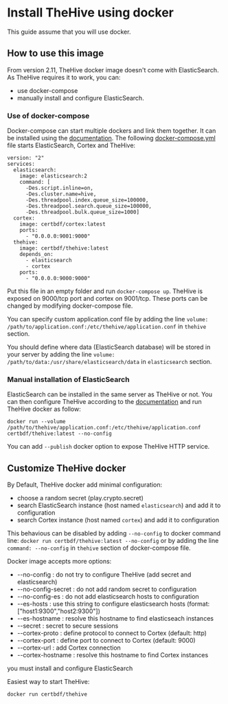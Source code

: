 # Install TheHive using docker

This guide assume that you will use docker.

## How to use this image

From version 2.11, TheHive docker image doesn't come with ElasticSearch. As TheHive requires it to work, you can:
 - use docker-compose
 - manually install and configure ElasticSearch.

### Use of docker-compose

Docker-compose can start multiple dockers and link them together. It can be installed using the
[documentation](https://docs.docker.com/compose/install/).
The following [docker-compose.yml](https://raw.githubusercontent.com/CERT-BDF/TheHive/master/docker/thehive/docker-compose.yml)
file starts ElasticSearch, Cortex and TheHive:
```
version: "2"
services:
  elasticsearch:
    image: elasticsearch:2
    command: [
      -Des.script.inline=on,
      -Des.cluster.name=hive,
      -Des.threadpool.index.queue_size=100000,
      -Des.threadpool.search.queue_size=100000,
      -Des.threadpool.bulk.queue_size=1000]
  cortex:
    image: certbdf/cortex:latest
    ports:
      - "0.0.0.0:9001:9000"
  thehive:
    image: certbdf/thehive:latest
    depends_on:
      - elasticsearch
      - cortex
    ports:
      - "0.0.0.0:9000:9000"
```
Put this file in an empty folder and run `docker-compose up`. TheHive is exposed on 9000/tcp port and cortex on
9001/tcp. These ports can be changed by modifying docker-compose file.

You can specify custom application.conf file by adding the line
`volume: /path/to/application.conf:/etc/thehive/application.conf` in `thehive` section.

You should define where data (ElasticSearch database) will be stored in your server by adding the line
`volume: /path/to/data:/usr/share/elasticsearch/data` in `elasticsearch` section.

### Manual installation of ElasticSearch

ElasticSearch can be installed in the same server as TheHive or not. You can then configure TheHive according to the
[documentation](../admin/configuration.md) and run TheHive docker as follow:
```
docker run --volume /path/to/thehive/application.conf:/etc/thehive/application.conf certbdf/thehive:latest --no-config
```

You can add `--publish` docker option to expose TheHive HTTP service.

## Customize TheHive docker

By Default, TheHive docker add minimal configuration:
 - choose a random secret (play.crypto.secret)
 - search ElasticSearch instance (host named `elasticsearch`) and add it to configuration
 - search Cortex instance (host named `cortex`) and add it to configuration 

This behavious can be disabled by adding `--no-config` to docker command line:
`docker run certbdf/thehive:latest --no-config` or by adding the line `command: --no-config` in `thehive` section of
docker-compose file.
 
Docker image accepts more options:
 - --no-config             : do not try to configure TheHive (add secret and elasticsearch)
 - --no-config-secret      : do not add random secret to configuration
 - --no-config-es          : do not add elasticsearch hosts to configuration
 - --es-hosts <esconfig>   : use this string to configure elasticsearch hosts (format: ["host1:9300","host2:9300"])
 - --es-hostname <host>    : resolve this hostname to find elasticseach instances
 - --secret <secret>       : secret to secure sessions
 - --cortex-proto <proto>  : define protocol to connect to Cortex (default: http)
 - --cortex-port <port>    : define port to connect to Cortex (default: 9000)
 - --cortex-url <url>      : add Cortex connection
 - --cortex-hostname <host>: resolve this hostname to find Cortex instances

 
you must install and configure ElasticSearch

Easiest way to start TheHive:
```
docker run certbdf/thehive
```
